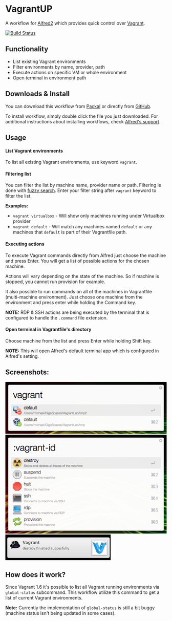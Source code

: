 # VagrantUP

A workflow for [Alfred2](http://www.alfredapp.com) which provides quick control over [Vagrant](vagrantup.com).

[![Build Status](https://travis-ci.org/m1keil/alfred-vagrant-workflow.svg?branch=master)](https://travis-ci.org/m1keil/alfred-vagrant-workflow)

## Functionality
* List existing Vagrant environments
* Filter environments by name, provider, path
* Execute actions on specific VM or whole environment
* Open terminal in environment path

## Downloads & Install
You can download this workflow from [Packal](http://www.packal.org/workflow/vagrantup) or directly from [GitHub](https://github.com/m1keil/alfred-vagrant-workflow/releases).

To install workflow, simply double click the file you just downloaded. For additional instructions about installing workflows, check [Alfred's support](http://support.alfredapp.com/workflows:installing).

## Usage
#### List Vagrant environments
To list all existing Vagrant environments, use keyword `vagrant`.

#### Filtering list
You can filter the list by machine name, provider name or path. 
Filtering is done with [fuzzy search](http://en.wikipedia.org/wiki/Approximate_string_matching). Enter your filter string after `vagrant` keyword to filter the list.

**Examples:**
 - `vagrant virtualbox` - Will show only machines running under Virtualbox provider
 - `vagrant default` - Will match any machines named `default` or any machines that `default` is part of their Vagrantfile path.

#### Executing actions
To execute Vagrant commands directly from Alfred just choose the machine and press Enter. You will get a list of possible actions for the chosen machine.

Actions will vary depending on the state of the machine. So if machine is stopped, you cannot run provision for example.

It also possible to run commands on all of the machines in Vagrantfile (multi-machine environment). Just choose one machine from the environment and press enter while holding the Command key.

**NOTE:** RDP & SSH actions are being executed by the terminal that is configured to handle the `.command` file extension.

#### Open terminal in Vagrantfile's directory
Choose machine from the list and press Enter while holding Shift key. 

**NOTE:** This will open Alfred's default terminal app which is configured in Alfred's setting. 

## Screenshots:
![Screenshot](screenshots/global-status.jpg?raw=true "Vagrant global-status")
![Screenshot](screenshots/machine-actions.jpg?raw=true "Vagrant actions")
![Screenshot](screenshots/notifications.jpg?raw=true "Notifications")

## How does it work?
Since Vagrant 1.6 it's possible to list all Vagrant running environments via `global-status` subcommand.
This workflow utilize this command to get a list of current Vagrant environments.

**Note:** Currently the implementation of `global-status` is still a bit buggy (machine status isn't being updated in some cases).
